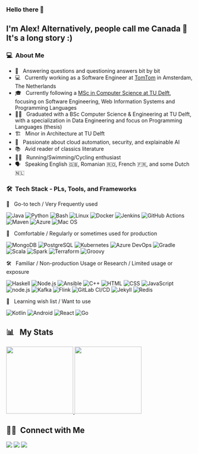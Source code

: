 ### Hello there 👋

## I'm Alex! Alternatively, people call me Canada 🍁 It's a long story :)

### 💻 &nbsp;About Me 

- 🤔 &nbsp; Answering questions and questioning answers bit by bit
- 💻 &nbsp; Currently working as a Software Engineer at [TomTom](https://www.tomtom.com/) in Amsterdam, The Netherlands
- 🎓 &nbsp; Currently following a [MSc in Computer Science at TU Delft](https://www.tudelft.nl/onderwijs/opleidingen/masters/cs/msc-computer-science), focusing on Software Engineering, Web Information Systems and Programming Languages
- 👨‍🎓 &nbsp; Graduated with a BSc Computer Science & Engineering at TU Delft, with a specialization in Data Engineering and focus on Programming Languages (thesis)
- 🏗️ &nbsp; Minor in Architecture at TU Delft
- 📖 &nbsp; Passionate about cloud automation, security, and explainable AI
- 📚 &nbsp; Avid reader of classics literature
- 🏃🏻 &nbsp; Running/Swimming/Cycling enthusiast
- 🗣️ &nbsp; Speaking English 🇬🇧, Romanian 🇷🇴, French 🇫🇷, and some Dutch 🇳🇱

### 🛠 &nbsp;Tech Stack - PLs, Tools, and Frameworks

💎 &nbsp; Go-to tech / Very Frequently used

![Java](https://img.shields.io/badge/-Java-informational?style=flat&logo=openjdk&logoColor=white&color=0047AB)
![Python](https://img.shields.io/badge/-Python-informational?style=flat&logo=python&logoColor=white&color=0047AB)
![Bash](https://img.shields.io/badge/-Bash-informational?style=flat&logo=gnu-bash&logoColor=white&color=0047AB)
![Linux](https://img.shields.io/badge/-Linux-informational?style=flat&logo=linux&logoColor=white&color=0047AB)
![Docker](https://img.shields.io/badge/-Docker-informational?style=flat&logo=docker&logoColor=white&color=0047AB)
![Jenkins](https://img.shields.io/badge/-Jenkins-informational?style=flat&logo=jenkins&logoColor=white&color=0047AB)
![GitHub Actions](https://img.shields.io/badge/-GitHub%20Actions-informational?style=flat&logo=github-actions&logoColor=white&color=0047AB)
![Maven](https://img.shields.io/badge/-Maven-informational?style=flat&logo=apache-maven&logoColor=white&color=0047AB)
![Azure](https://img.shields.io/badge/-Azure-informational?style=flat&logo=azure-devops&logoColor=white&color=0047AB)
![Mac OS](https://img.shields.io/badge/-Mac%20OS-informational?style=flat&logo=apple&logoColor=white&color=0047AB)

🌻 &nbsp; Comfortable / Regularly or sometimes used for production

![MongoDB](https://img.shields.io/badge/-MongoDB-informational?style=flat&logo=mongodb&logoColor=black&color=FFFF00)
![PostgreSQL](https://img.shields.io/badge/-PostgreSQL-informational?style=flat&logo=postgresql&logoColor=black&color=FFFF00)
![Kubernetes](https://img.shields.io/badge/-Kubernetes-informational?style=flat&logo=kubernetes&logoColor=black&color=FFFF00)
![Azure DevOps](https://img.shields.io/badge/-Azure%20DevOps-informational?style=flat&logo=azure-devops&logoColor=black&color=FFFF00)
![Gradle](https://img.shields.io/badge/-Gradle-informational?style=flat&logo=gradle&logoColor=black&color=FFFF00)
![Scala](https://img.shields.io/badge/-Scala-informational?style=flat&logo=scala&logoColor=black&color=FFFF00)
![Spark](https://img.shields.io/badge/-Spark-informational?style=flat&logo=apache-spark&logoColor=black&color=FFFF00)
![Terraform](https://img.shields.io/badge/-Terraform-informational?style=flat&logo=terraform&logoColor=black&color=FFFF00)
![Groovy](https://img.shields.io/badge/-Groovy-informational?style=flat&logo=apache-groovy&logoColor=black&color=FFFF00)

🛠️ &nbsp; Familiar / Non-production Usage or Research / Limited usage or exposure

![Haskell](https://img.shields.io/badge/-Haskell-informational?style=flat&logo=haskell&logoColor=white&color=D2042D)
![Node.js](https://img.shields.io/badge/-Node.js-informational?style=flat&logo=node.js&logoColor=white&color=D2042D)
![Ansible](https://img.shields.io/badge/-Ansible-informational?style=flat&logo=ansible&logoColor=white&color=D2042D)
![C++](https://img.shields.io/badge/-C++-informational?style=flat&logo=c%2B%2B&logoColor=white&color=D2042D)
![HTML](https://img.shields.io/badge/-HTML-informational?style=flat&logo=html5&logoColor=white&color=D2042D)
![CSS](https://img.shields.io/badge/-CSS-informational?style=flat&logo=css3&logoColor=white&color=D2042D)
![JavaScript](https://img.shields.io/badge/-JavaScript-informational?style=flat&logo=javascript&logoColor=white&color=D2042D)
![node.js](https://img.shields.io/badge/-Node.js-informational?style=flat&logo=node.js&logoColor=white&color=D2042D)
![Kafka](https://img.shields.io/badge/-Kafka-informational?style=flat&logo=apache-kafka&logoColor=white&color=D2042D)
![Flink](https://img.shields.io/badge/-Flink-informational?style=flat&logo=apache-flink&logoColor=white&color=D2042D)
![GitLab CI/CD](https://img.shields.io/badge/-GitLab%20CI/CD-informational?style=flat&logo=gitlab&logoColor=white&color=D2042D)
![Jekyll](https://img.shields.io/badge/-Jekyll-informational?style=flat&logo=jekyll&logoColor=white&color=D2042D)
![Redis](https://img.shields.io/badge/-Redis-informational?style=flat&logo=redis&logoColor=white&color=D2042D)


📖 &nbsp; Learning wish list / Want to use

![Kotlin](https://img.shields.io/badge/-Kotlin-informational?style=flat&logo=kotlin&logoColor=white&color=grey)
![Android](https://img.shields.io/badge/-Android-informational?style=flat&logo=android&logoColor=white&color=grey)
![React](https://img.shields.io/badge/-React-informational?style=flat&logo=react&logoColor=white&color=grey)
![Go](https://img.shields.io/badge/-Go-informational?style=flat&logo=go&logoColor=white&color=grey)

## 📊 &nbsp; My Stats

<p>
<a href="https://github.com/AVS1508">
  <img height="180em" src="https://github-readme-stats.vercel.app/api?username=alemoraru&show_icons=true&theme=radical" />
  <img height="180em" src="https://github-readme-stats.vercel.app/api/top-langs/?username=alemoraru&theme=radical&layout=compact&exclude_lang=java+r" />
</a>
</p>

## 🤝🏻 &nbsp;Connect with Me

[![](https://img.shields.io/badge/-Homepage-informational?style=flat&logo=github&color=181717&logoColor=ffffff)](https://alemoraru.github.io/)
[![](https://img.shields.io/badge/-Email%20me%21-informational?style=flat&logo=gmail&color=ea4335&logoColor=ffffff)](mailto:alexradumoraru@yahoo.com)
[![](https://img.shields.io/badge/-Linkedin-informational?style=flat&logo=linkedin&color=0077b5&logoColor=ffffff)](https://www.linkedin.com/in/alexandru-moraru-730788179/)
